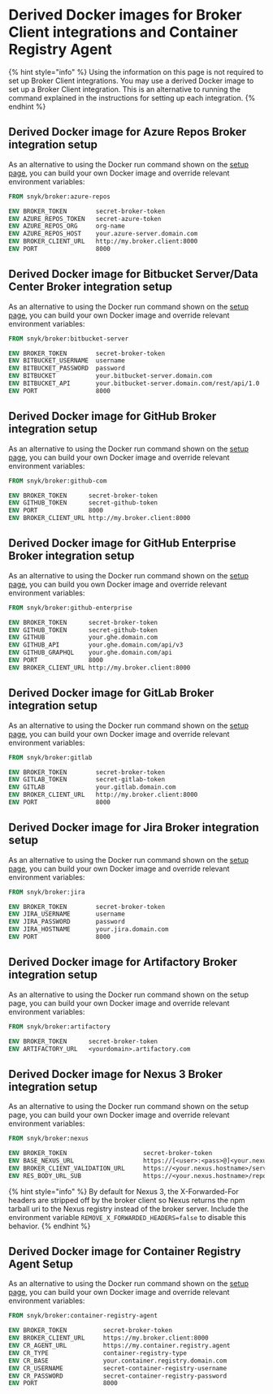 # Derived Docker images for Broker Client integrations and Container Registry Agent

{% hint style="info" %}
Using the information on this page is not required to set up Broker Client integrations. You may use a derived Docker image to set up a Broker Client integration. This is an alternative to running the command explained in the instructions for setting up each integration.
{% endhint %}

## Derived Docker image for Azure Repos Broker integration setup

As an alternative to using the Docker run command shown on the [setup page](../../../user-and-group-management/snyk-broker/snyk-broker-set-up-examples/setup-broker-with-azure-repos.md), you can build your own Docker image and override relevant environment variables:

```dockerfile
FROM snyk/broker:azure-repos

ENV BROKER_TOKEN        secret-broker-token
ENV AZURE_REPOS_TOKEN   secret-azure-token
ENV AZURE_REPOS_ORG     org-name
ENV AZURE_REPOS_HOST    your.azure-server.domain.com
ENV BROKER_CLIENT_URL   http://my.broker.client:8000
ENV PORT                8000
```

## Derived Docker image for Bitbucket Server/Data Center Broker integration setup

As an alternative to using the Docker run command shown on the [setup page](../../../user-and-group-management/snyk-broker/snyk-broker-set-up-examples/data-center.md), you can build your own Docker image and override relevant environment variables:

```dockerfile
FROM snyk/broker:bitbucket-server

ENV BROKER_TOKEN        secret-broker-token
ENV BITBUCKET_USERNAME  username
ENV BITBUCKET_PASSWORD  password
ENV BITBUCKET           your.bitbucket-server.domain.com
ENV BITBUCKET_API       your.bitbucket-server.domain.com/rest/api/1.0
ENV PORT                8000
```

## Derived Docker image for GitHub Broker integration setup

As an alternative to using the Docker run command shown on the [setup page](../../../user-and-group-management/snyk-broker/snyk-broker-set-up-examples/broker-example-set-up-snyk-broker-with-github.md), you can build your own Docker image and override relevant environment variables:

```dockerfile
FROM snyk/broker:github-com

ENV BROKER_TOKEN      secret-broker-token
ENV GITHUB_TOKEN      secret-github-token
ENV PORT              8000
ENV BROKER_CLIENT_URL http://my.broker.client:8000
```

## Derived Docker image for GitHub Enterprise Broker integration setup

As an alternative to using the Docker run command shown on the [setup page](../../../user-and-group-management/snyk-broker/snyk-broker-set-up-examples/setup-broker-with-github-enterprise.md), you can build you own Docker image and override relevant environment variables:

```dockerfile
FROM snyk/broker:github-enterprise

ENV BROKER_TOKEN      secret-broker-token
ENV GITHUB_TOKEN      secret-github-token
ENV GITHUB            your.ghe.domain.com
ENV GITHUB_API        your.ghe.domain.com/api/v3
ENV GITHUB_GRAPHQL    your.ghe.domain.com/api
ENV PORT              8000
ENV BROKER_CLIENT_URL http://my.broker.client:8000
```

## Derived Docker image for GitLab Broker integration setup

As an alternative to using the Docker run command shown on the [setup page](../../../user-and-group-management/snyk-broker/snyk-broker-set-up-examples/setup-broker-with-gitlab.md), you can build your own Docker image and override relevant environment variables:

```dockerfile
FROM snyk/broker:gitlab

ENV BROKER_TOKEN        secret-broker-token
ENV GITLAB_TOKEN        secret-gitlab-token
ENV GITLAB              your.gitlab.domain.com
ENV BROKER_CLIENT_URL   http://my.broker.client:8000
ENV PORT                8000
```

## Derived Docker image for Jira Broker integration setup

As an alternative to using the Docker run command shown on the [setup page](../../../integrations/snyk-broker/snyk-broker-set-up-examples/setup-broker-with-jira.md), you can build your own Docker image and override relevant environment variables:

```dockerfile
FROM snyk/broker:jira

ENV BROKER_TOKEN        secret-broker-token
ENV JIRA_USERNAME       username
ENV JIRA_PASSWORD       password
ENV JIRA_HOSTNAME       your.jira.domain.com
ENV PORT                8000
```

## Derived Docker image for Artifactory Broker integration setup

As an alternative to using the Docker run command shown on the setup page, you can build your own Docker image and override relevant environment variables:

```dockerfile
FROM snyk/broker:artifactory

ENV BROKER_TOKEN      secret-broker-token
ENV ARTIFACTORY_URL   <yourdomain>.artifactory.com
```

## Derived Docker image for Nexus 3 Broker integration setup

As an alternative to using the Docker run command shown on the setup page, you can build your own Docker image and override relevant environment variables:

```dockerfile
FROM snyk/broker:nexus

ENV BROKER_TOKEN                     secret-broker-token
ENV BASE_NEXUS_URL                   https://[<user>:<pass>@]<your.nexus.hostname>
ENV BROKER_CLIENT_VALIDATION_URL     https://<your.nexus.hostname>/service/rest/v1/status[/check]
ENV RES_BODY_URL_SUB                 https://<your.nexus.hostname>/repository

```

{% hint style="info" %}
By default for Nexus 3, the X-Forwarded-For headers are stripped off by the broker client so Nexus returns the npm tarball uri to the Nexus registry instead of the broker server. Include the environment variable `REMOVE_X_FORWARDED_HEADERS=false` to disable this behavior.
{% endhint %}

## Derived Docker image for Container Registry Agent Setup

As an alternative to using the Docker run command shown on the [setup page](../../../user-and-group-management/snyk-broker/snyk-broker-container-registry-agent/), you can build your own Docker image and override relevant environment variables:

```dockerfile
FROM snyk/broker:container-registry-agent

ENV BROKER_TOKEN          secret-broker-token
ENV BROKER_CLIENT_URL     https://my.broker.client:8000
ENV CR_AGENT_URL          https://my.container.registry.agent
ENV CR_TYPE               container-registry-type
ENV CR_BASE               your.container.registry.domain.com
ENV CR_USERNAME           secret-container-registry-username
ENV CR_PASSWORD           secret-container-registry-password
ENV PORT                  8000
```
